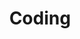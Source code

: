 ---
title: "Coding"
linkTitle: "Coding"
weight: 2
description: >
  Documenting coding practice and insights.
---